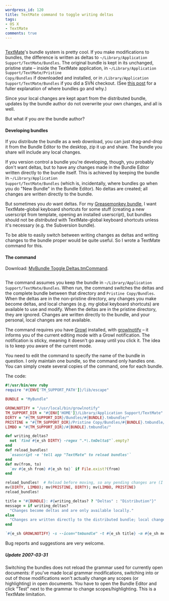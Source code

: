 ```yaml
---
wordpress_id: 120
title: TextMate command to toggle writing deltas
tags:
- OS X
- TextMate
comments: true
---
```

<img src="https://henrik.nyh.se/filer/TMBundle.png" alt="" class="left" />

<a href="http://macromates.com/">TextMate</a>'s bundle system is pretty cool. If you make modifications to bundles, the difference is written as deltas to <code>~/Library/Application Support/<wbr />TextMate/<wbr />Bundles</code>. The original bundle is kept in its unchanged, pristine state – inside the TextMate application, in <code>~/Library/Application Support/<wbr />TextMate/<wbr />Pristine Copy/Bundles</code> if downloaded and installed, or in <code>/Library/Application Support/<wbr />TextMate/<wbr />Bundles</code> if you did a SVN checkout. (See <a href="http://blog.circlesixdesign.com/2007/03/02/textmate-bundles-explained/">this post</a> for a fuller explanation of where bundles go and why.)

Since your local changes are kept apart from the distributed bundle, updates by the bundle author do not overwrite your own changes, and all is well.

But what if you <em>are</em> the bundle author?

<!--more-->

<h4>Developing bundles</h4>

If you distribute the bundle as a web download, you can just drag-and-drop it from the Bundle Editor to the desktop, zip it up and share. The bundle you share will include any local changes.

If you version control a bundle you're developing, though, you probably don't want deltas, but to have any changes made in the Bundle Editor written directly to the bundle itself. This is achieved by keeping the bundle in <code>~/Library/Application Support/<wbr />TextMate/<wbr />Bundles</code> (which is, incidentally, where bundles go when you do "New Bundle" in the Bundle Editor). No deltas are created; all changes are written directly to the bundle.

But sometimes you <em>do</em> want deltas. For my <a href="/2007/03/textmate-greasemonkey-bundle-in-official-repository/">Greasemonkey bundle</a>, I want TextMate-global keyboard shortcuts for some stuff (creating a new userscript from template, opening an installed userscript), but bundles should not be <em>distributed</em> with TextMate-global keyboard shortcuts unless it's necessary (e.g. the Subversion bundle).

To be able to easily switch between writing changes as deltas and writing changes to the bundle proper would be quite useful. So I wrote a TextMate command for this.

<h4>The command</h4>

Download: <a href="/uploads/MyBundle%20Toggle%20Deltas.tmCommand">MyBundle Toggle Deltas.tmCommand</a>.

<img src="/uploads/gm_toggle_deltas-growl.png" alt="" class="right" />

The command assumes you keep the bundle in <code>~/Library/Application Support/<wbr />TextMate/<wbr />Bundles</code>. When run, the command switches the deltas and the complete bundle between that directory and <code>Pristine Copy/Bundles</code>. When the deltas are in the non-pristine directory, any changes you make become deltas, and local changes (e.g. my global keyboard shortcuts) are available to use and modify. When the deltas are in the pristine directory, they are ignored. Changes are written directly to the bundle, and your personal, local changes are not available.

The command requires you have <a href="http://growl.info/">Growl</a> installed, with <a href="http://growl.info/documentation/growlnotify.php">growlnotify</a> – it informs you of the current editing mode with a Growl notification. The notification is sticky, meaning it doesn't go away until you click it. The idea is to keep you aware of the current mode.

You need to edit the command to specify the name of the bundle in question. I only maintain one bundle, so the command only handles one. You can simply create several copies of the command, one for each bundle.

The code:

``` ruby
#!/usr/bin/env ruby
require "#{ENV['TM_SUPPORT_PATH']}/lib/escape"

BUNDLE = "MyBundle"

GROWLNOTIFY = "/usr/local/bin/growlnotify"
TM_SUPPORT_DIR = "#{ENV['HOME']}/Library/Application Support/TextMate"
DIRTY = "#{TM_SUPPORT_DIR}/Bundles/#{BUNDLE}.tmbundle/"
PRISTINE = "#{TM_SUPPORT_DIR}/Pristine Copy/Bundles/#{BUNDLE}.tmbundle/"
LIMBO = "#{TM_SUPPORT_DIR}/#{BUNDLE}.tmbundle/"

def writing_deltas?
  not `find #{e_sh DIRTY} -regex ".*\.tmDelta$"`.empty?
end
def reload_bundles!
  `osascript -e 'tell app "TextMate" to reload bundles'`
end
def mv(from, to)
  `mv #{e_sh from} #{e_sh to}` if File.exist?(from)
end

reload_bundles!  # Reload before moving, so any pending changes are (I hope) written to the right place
mv(DIRTY, LIMBO); mv(PRISTINE, DIRTY); mv(LIMBO, PRISTINE)
reload_bundles!

title = "#{BUNDLE}: #{writing_deltas? ? "Deltas" : "Distribution"}"
message = if writing_deltas?
  "Changes become deltas and are only available locally."
else
  "Changes are written directly to the distributed bundle; local changes are unavailable."
end

`#{e_sh GROWLNOTIFY} -s --icon="tmbundle" -t #{e_sh title} -m #{e_sh message}`
```

Bug reports and suggestions are very welcome.

<div class="updated">
<h5>Update 2007-03-31</h5>

Switching the bundles does not reload the grammar used for currently open documents: if you've made local grammar modifications, switching into or out of those modifications won't actually change any scopes (or highlighting) in open documents. You have to open the Bundle Editor and click "Test" next to the grammar to change scopes/highlighting. This is a TextMate limitation.
</div>
